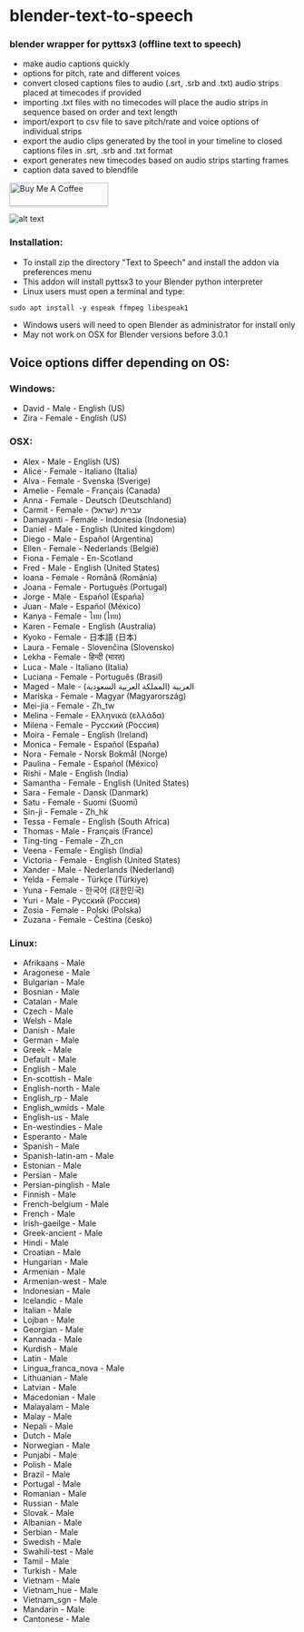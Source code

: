 # blender-text-to-speech
### blender wrapper for pyttsx3 (offline text to speech)
* make audio captions quickly
* options for pitch, rate and different voices
* convert closed captions files to audio (.srt, .srb and .txt) audio strips placed at timecodes if provided
* importing .txt files with no timecodes will place the audio strips in sequence based on order and text length
* import/export to csv file to save pitch/rate and voice options of individual strips
* export the audio clips generated by the tool in your timeline to closed captions files in .srt, .srb and .txt format
* export generates new timecodes based on audio strips starting frames
* caption data saved to blendfile

<a href="https://www.buymeacoffee.com/marcolinilA" target="_blank"><img src="https://www.buymeacoffee.com/assets/img/custom_images/orange_img.png" alt="Buy Me A Coffee" style="height: 41px !important;width: 174px !important;box-shadow: 0px 3px 2px 0px rgba(190, 190, 190, 0.5) !important;-webkit-box-shadow: 0px 3px 2px 0px rgba(190, 190, 190, 0.5) !important;" ></a>


![alt text](https://github.com/technisculpt/blender-text-to-speech-offline/blob/main/ui_preview.png)

### Installation:
* To install zip the directory "Text to Speech" and install the addon via preferences menu
* This addon will install pyttsx3 to your Blender python interpreter
* Linux users must open a terminal and type:

```sudo apt install -y espeak ffmpeg libespeak1```
* Windows users will need to open Blender as administrator for install only
* May not work on OSX for Blender versions before 3.0.1

## Voice options differ depending on OS:
### Windows:
* David - Male - English (US)
* Zira - Female - English (US)

### OSX:
* Alex - Male - English (US)
* Alice - Female - Italiano (Italia)
* Alva - Female - Svenska (Sverige)
* Amelie - Female - Français (Canada)
* Anna - Female - Deutsch (Deutschland)
* Carmit - Female - עברית (ישראל)
* Damayanti - Female - Indonesia (Indonesia)
* Daniel - Male - English (United kingdom)
* Diego - Male - Español (Argentina)
* Ellen - Female - Nederlands (België)
* Fiona - Female - En-Scotland
* Fred - Male - English (United States)
* Ioana - Female - Română (România)
* Joana - Female - Português (Portugal)
* Jorge - Male - Español (España)
* Juan - Male - Español (México)
* Kanya - Female - ไทย (ไทย)
* Karen - Female - English (Australia)
* Kyoko - Female - 日本語 (日本)
* Laura - Female - Slovenčina (Slovensko)
* Lekha - Female - हिन्दी (भारत)
* Luca - Male - Italiano (Italia)
* Luciana - Female - Português (Brasil)
* Maged - Male - العربية (المملكة العربية السعودية)
* Mariska - Female - Magyar (Magyarország)
* Mei-jia - Female - Zh_tw
* Melina - Female - Ελληνικά (ελλάδα)
* Milena - Female - Русский (Pоссия)
* Moira - Female - English (Ireland)
* Monica - Female - Español (España)
* Nora - Female - Norsk Bokmål (Norge)
* Paulina - Female - Español (México)
* Rishi - Male - English (India)
* Samantha - Female - English (United States)
* Sara - Female - Dansk (Danmark)
* Satu - Female - Suomi (Suomi)
* Sin-ji - Female - Zh_hk
* Tessa - Female - English (South Africa)
* Thomas - Male - Français (France)
* Ting-ting - Female - Zh_cn
* Veena - Female - English (India)
* Victoria - Female - English (United States)
* Xander - Male - Nederlands (Nederland)
* Yelda - Female - Türkçe (Türkiye)
* Yuna - Female - 한국어 (대한민국)
* Yuri - Male - Русский (Pоссия)
* Zosia - Female - Polski (Polska)
* Zuzana - Female - Čeština (česko)

### Linux:
* Afrikaans - Male
* Aragonese - Male
* Bulgarian - Male
* Bosnian - Male
* Catalan - Male
* Czech - Male
* Welsh - Male
* Danish - Male
* German - Male
* Greek - Male
* Default - Male
* English - Male
* En-scottish - Male
* English-north - Male
* English_rp - Male
* English_wmids - Male
* English-us - Male
* En-westindies - Male
* Esperanto - Male
* Spanish - Male
* Spanish-latin-am - Male
* Estonian - Male
* Persian - Male
* Persian-pinglish - Male
* Finnish - Male
* French-belgium - Male
* French - Male
* Irish-gaeilge - Male
* Greek-ancient - Male
* Hindi - Male
* Croatian - Male
* Hungarian - Male
* Armenian - Male
* Armenian-west - Male
* Indonesian - Male
* Icelandic - Male
* Italian - Male
* Lojban - Male
* Georgian - Male
* Kannada - Male
* Kurdish - Male
* Latin - Male
* Lingua_franca_nova - Male
* Lithuanian - Male
* Latvian - Male
* Macedonian - Male
* Malayalam - Male
* Malay - Male
* Nepali - Male
* Dutch - Male
* Norwegian - Male
* Punjabi - Male
* Polish - Male
* Brazil - Male
* Portugal - Male
* Romanian - Male
* Russian - Male
* Slovak - Male
* Albanian - Male
* Serbian - Male
* Swedish - Male
* Swahili-test - Male
* Tamil - Male
* Turkish - Male
* Vietnam - Male
* Vietnam_hue - Male
* Vietnam_sgn - Male
* Mandarin - Male
* Cantonese - Male
